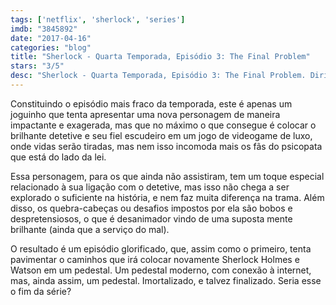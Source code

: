 ```yaml
---
tags: ['netflix', 'sherlock', 'series']
imdb: "3845892"
date: "2017-04-16"
categories: "blog"
title: "Sherlock - Quarta Temporada, Episódio 3: The Final Problem"
stars: "3/5"
desc: "Sherlock - Quarta Temporada, Episódio 3: The Final Problem. Dirigido por Benjamin Caron. Escrito por Mark Gatiss, Steven Moffat, Arthur Conan Doyle. Com Benedict Cumberbatch (Sherlock Holmes), Martin Freeman (Dr. John Watson), Mark Gatiss (Mycroft Holmes), Una Stubbs (Mrs. Hudson), Rupert Graves (DI Lestrade), Louise Brealey (Molly Hooper), Amanda Abbington (Mary Watson), Andrew Scott (Jim Moriarty), Sian Brooke (Eurus Holmes)."
---
```

Constituindo o episódio mais fraco da temporada, este é apenas um joguinho que tenta apresentar uma nova personagem de maneira impactante e exagerada, mas que no máximo o que consegue é colocar o brilhante detetive e seu fiel escudeiro em um jogo de videogame de luxo, onde vidas serão tiradas, mas nem isso incomoda mais os fãs do psicopata que está do lado da lei.

Essa personagem, para os que ainda não assistiram, tem um toque especial relacionado à sua ligação com o detetive, mas isso não chega a ser explorado o suficiente na história, e nem faz muita diferença na trama. Além disso, os quebra-cabeças ou desafios impostos por ela são bobos e despretensiosos, o que é desanimador vindo de uma suposta mente brilhante (ainda que a serviço do mal).

O resultado é um episódio glorificado, que, assim como o primeiro, tenta pavimentar o caminhos que irá colocar novamente Sherlock Holmes e Watson em um pedestal. Um pedestal moderno, com conexão à internet, mas, ainda assim, um pedestal. Imortalizado, e talvez finalizado. Seria esse o fim da série?
